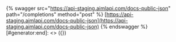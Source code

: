 [#generator:start]: <> ({ "template": "swagger" })
{% swagger src="https://api-staging.aimlapi.com/docs-public-json" path="/completions" method="post" %}
[https://api-staging.aimlapi.com/docs-public-json](https://api-staging.aimlapi.com/docs-public-json)
{% endswagger %}
[#generator:end]: <> ({})